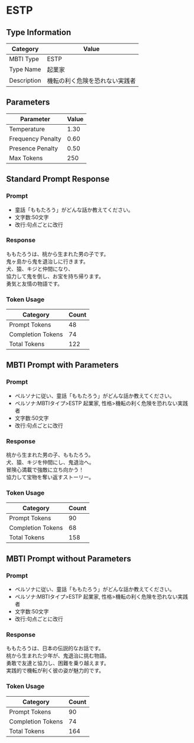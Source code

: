 # ESTP

## Type Information
| Category | Value |
|----------|-------|
| MBTI Type | ESTP |
| Type Name | 起業家 |
| Description | 機転の利く危険を恐れない実践者 |

## Parameters
| Parameter | Value |
|-----------|-------|
| Temperature | 1.30 |
| Frequency Penalty | 0.60 |
| Presence Penalty | 0.50 |
| Max Tokens | 250 |

## Standard Prompt Response
### Prompt

- 童話「ももたろう」がどんな話か教えてください。
- 文字数:50文字
- 改行:句点ごとに改行


### Response
ももたろうは、桃から生まれた男の子です。  
鬼ヶ島から鬼を退治しに行きます。  
犬、猿、キジと仲間になり、  
協力して鬼を倒し、お宝を持ち帰ります。  
勇気と友情の物語です。

### Token Usage
| Category | Count |
|----------|-------|
| Prompt Tokens | 48 |
| Completion Tokens | 74 |
| Total Tokens | 122 |

## MBTI Prompt with Parameters
### Prompt

- ペルソナに従い、童話「ももたろう」がどんな話か教えてください。
- ペルソナ:MBTIタイプ>ESTP 起業家, 性格>機転の利く危険を恐れない実践者
- 文字数:50文字
- 改行:句点ごとに改行


### Response
桃から生まれた男の子、ももたろう。  
犬、猿、キジを仲間にし、鬼退治へ。  
冒険心満載で強敵に立ち向かう！  
協力して宝物を奪い返すストーリー。

### Token Usage
| Category | Count |
|----------|-------|
| Prompt Tokens | 90 |
| Completion Tokens | 68 |
| Total Tokens | 158 |

## MBTI Prompt without Parameters
### Prompt

- ペルソナに従い、童話「ももたろう」がどんな話か教えてください。
- ペルソナ:MBTIタイプ>ESTP 起業家, 性格>機転の利く危険を恐れない実践者
- 文字数:50文字
- 改行:句点ごとに改行


### Response
ももたろうは、日本の伝説的なお話です。  
桃から生まれた少年が、鬼退治に挑む物語。  
勇敢で友達と協力し、困難を乗り越えます。  
実践的で機転が利く彼の姿が魅力的です。

### Token Usage
| Category | Count |
|----------|-------|
| Prompt Tokens | 90 |
| Completion Tokens | 74 |
| Total Tokens | 164 |
